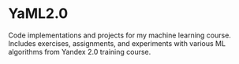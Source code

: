 # YaML2.0
 Code implementations and projects for my machine learning course. Includes exercises, assignments, and experiments with various ML algorithms from Yandex 2.0 training course.  
